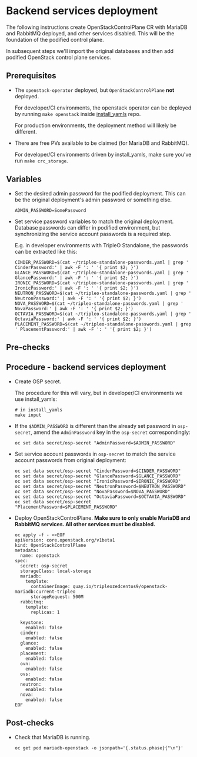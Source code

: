 # Backend services deployment

The following instructions create OpenStackControlPlane CR with
MariaDB and RabbitMQ deployed, and other services disabled. This will
be the foundation of the podified control plane.

In subsequent steps we'll import the original databases and then add
podified OpenStack control plane services.

## Prerequisites

* The `openstack-operator` deployed, but `OpenStackControlPlane`
  **not** deployed.

  For developer/CI environments, the openstack operator can be deployed
  by running `make openstack` inside
  [install_yamls](https://github.com/openstack-k8s-operators/install_yamls)
  repo.

  For production environments, the deployment method will likely be
  different.

* There are free PVs available to be claimed (for MariaDB and RabbitMQ).

  For developer/CI environments driven by install_yamls, make sure
  you've run `make crc_storage`.


## Variables

* Set the desired admin password for the podified deployment. This can
  be the original deployment's admin password or something else.

  ```
  ADMIN_PASSWORD=SomePassword
  ```

* Set service password variables to match the original deployment.
  Database passwords can differ in podified environment, but
  synchronizing the service account passwords is a required step.

  E.g. in developer environments with TripleO Standalone, the
  passwords can be extracted like this:

  ```
  CINDER_PASSWORD=$(cat ~/tripleo-standalone-passwords.yaml | grep ' CinderPassword:' | awk -F ': ' '{ print $2; }')
  GLANCE_PASSWORD=$(cat ~/tripleo-standalone-passwords.yaml | grep ' GlancePassword:' | awk -F ': ' '{ print $2; }')
  IRONIC_PASSWORD=$(cat ~/tripleo-standalone-passwords.yaml | grep ' IronicPassword:' | awk -F ': ' '{ print $2; }')
  NEUTRON_PASSWORD=$(cat ~/tripleo-standalone-passwords.yaml | grep ' NeutronPassword:' | awk -F ': ' '{ print $2; }')
  NOVA_PASSWORD=$(cat ~/tripleo-standalone-passwords.yaml | grep ' NovaPassword:' | awk -F ': ' '{ print $2; }')
  OCTAVIA_PASSWORD=$(cat ~/tripleo-standalone-passwords.yaml | grep ' OctaviaPassword:' | awk -F ': ' '{ print $2; }')
  PLACEMENT_PASSWORD=$(cat ~/tripleo-standalone-passwords.yaml | grep ' PlacementPassword:' | awk -F ': ' '{ print $2; }')
  ```

## Pre-checks

## Procedure - backend services deployment

* Create OSP secret.

  The procedure for this will vary, but in developer/CI environments
  we use install_yamls:

  ```
  # in install_yamls
  make input
  ```

* If the `$ADMIN_PASSWORD` is different than the already set password
  in `osp-secret`, amend the `AdminPassword` key in the `osp-secret`
  correspondingly:

  ```
  oc set data secret/osp-secret "AdminPassword=$ADMIN_PASSWORD"
  ```

* Set service account passwords in `osp-secret` to match the service
  account passwords from original deployment:

  ```
  oc set data secret/osp-secret "CinderPassword=$CINDER_PASSWORD"
  oc set data secret/osp-secret "GlancePassword=$GLANCE_PASSWORD"
  oc set data secret/osp-secret "IronicPassword=$IRONIC_PASSWORD"
  oc set data secret/osp-secret "NeutronPassword=$NEUTRON_PASSWORD"
  oc set data secret/osp-secret "NovaPassword=$NOVA_PASSWORD"
  oc set data secret/osp-secret "OctaviaPassword=$OCTAVIA_PASSWORD"
  oc set data secret/osp-secret "PlacementPassword=$PLACEMENT_PASSWORD"
  ```

* Deploy OpenStackControlPlane. **Make sure to only enable MariaDB and
  RabbitMQ services. All other services must be disabled.**

  ```
  oc apply -f - <<EOF
  apiVersion: core.openstack.org/v1beta1
  kind: OpenStackControlPlane
  metadata:
    name: openstack
  spec:
    secret: osp-secret
    storageClass: local-storage
    mariadb:
      template:
        containerImage: quay.io/tripleozedcentos9/openstack-mariadb:current-tripleo
        storageRequest: 500M
    rabbitmq:
      template:
        replicas: 1

    keystone:
      enabled: false
    cinder:
      enabled: false
    glance:
      enabled: false
    placement:
      enabled: false
    ovn:
      enabled: false
    ovs:
      enabled: false
    neutron:
      enabled: false
    nova:
      enabled: false
  EOF
  ```

## Post-checks

* Check that MariaDB is running.

  ```
  oc get pod mariadb-openstack -o jsonpath='{.status.phase}{"\n"}'
  ```
